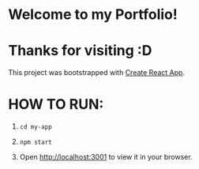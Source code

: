 # Welcome to my Portfolio!
# Thanks for visiting :D

This project was bootstrapped with [Create React App](https://github.com/facebook/create-react-app).

# HOW TO RUN: 

 1. `cd my-app` 

 2. `npm start`

 3. Open [http://localhost:3001](http://localhost:3001) to view it in your browser.

